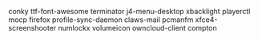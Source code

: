 conky ttf-font-awesome terminator j4-menu-desktop xbacklight playerctl mocp firefox profile-sync-daemon claws-mail pcmanfm xfce4-screenshooter numlockx volumeicon owncloud-client compton
